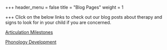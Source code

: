 +++
header_menu = false
title = "Blog Pages"
weight = 1

+++
Click on the below links to check out our blog posts about therapy and signs to look for in your child if you are concerned.

[Articulation Milestones ](/artic)

[Phonology Development](/Phonology-Disorders-and-Milestones )